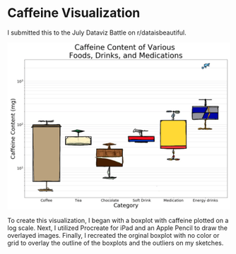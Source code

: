 # Caffeine Visualization
I submitted this to the July Dataviz Battle on r/dataisbeautiful. 

![](https://github.com/msiboni88/Caffeine_Visualization/blob/master/images/content.png)

To create this visualization, I began with a boxplot with caffeine plotted on a log scale.
Next, I utilized Procreate for iPad and an Apple Pencil to draw the overlayed images. 
Finally, I recreated the orginal boxplot with no color or grid to overlay the outline of the boxplots and the outliers on my sketches. 

